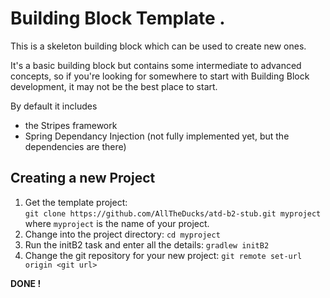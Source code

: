 Building Block Template . 
===================

This is a skeleton building block which can be used to create new ones.  

It's a basic building block but contains some intermediate to advanced concepts, so if
you're looking for somewhere to start with Building Block development, it may not be the best place to start.

By default it includes
* the Stripes framework
* Spring Dependancy Injection (not fully implemented yet, but the dependencies are there)


Creating a new Project
------------

1. Get the template project:  
````git clone https://github.com/AllTheDucks/atd-b2-stub.git myproject````  
where ````myproject```` is the name of your project.
1. Change into the project directory: ````cd myproject````
1. Run the initB2 task and enter all the details: ````gradlew initB2```` 
1. Change the git repository for your new project: ````git remote set-url origin <git url>````

**DONE !**